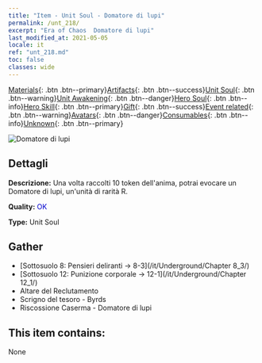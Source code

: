 ```yaml
---
title: "Item - Unit Soul - Domatore di lupi"
permalink: /unt_218/
excerpt: "Era of Chaos  Domatore di lupi"
last_modified_at: 2021-05-05
locale: it
ref: "unt_218.md"
toc: false
classes: wide
---
```

 [Materials](/ItemsIT/){: .btn .btn--primary}[Artifacts](/ItemsIT/Artifacts/){: .btn .btn--success}[Unit Soul](/ItemsIT/UnitSoul/){: .btn .btn--warning}[Unit Awakening](/ItemsIT/UnitAwakening/){: .btn .btn--danger}[Hero Soul](/ItemsIT/HeroSoul/){: .btn .btn--info}[Hero Skill](/ItemsIT/HeroSkill/){: .btn .btn--primary}[Gift](/ItemsIT/Gift/){: .btn .btn--success}[Event related](/ItemsIT/Events/){: .btn .btn--warning}[Avatars](/ItemsIT/Avatars/){: .btn .btn--danger}[Consumables](/ItemsIT/Consumables/){: .btn .btn--info}[Unknown](/ItemsIT/Unknown/){: .btn .btn--primary}

 ![Domatore di lupi](/images/u/ti_langqibing.jpg)

## Dettagli
 **Descrizione:** Una volta raccolti 10 token dell'anima, potrai evocare un Domatore di lupi, un'unità di rarità R.

 **Quality:** <span style="color: #0000CD">OK</span>

 **Type:** Unit Soul

## Gather

*    [Sottosuolo 8: Pensieri deliranti -> 8-3](/it/Underground/Chapter 8_3/) 
*    [Sottosuolo 12: Punizione corporale -> 12-1](/it/Underground/Chapter 12_1/) 
*    Altare del Reclutamento 
*    Scrigno del tesoro - Byrds 
*    Riscossione Caserma - Domatore di lupi 

## This item contains:

  None

